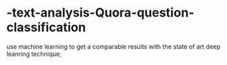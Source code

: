 # -text-analysis-Quora-question-classification
use machine learning to get a comparable results with the state of art deep leanring technique;
